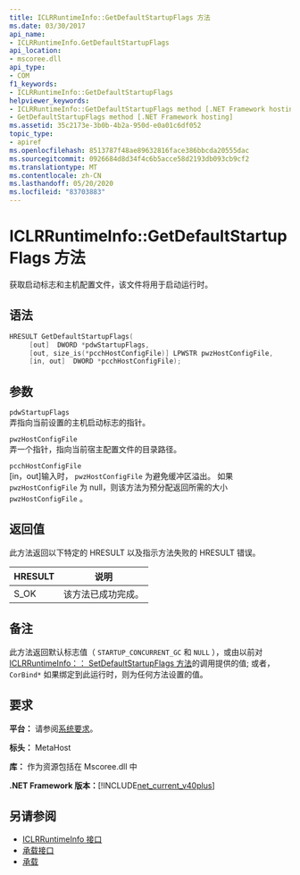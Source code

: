 ```yaml
---
title: ICLRRuntimeInfo::GetDefaultStartupFlags 方法
ms.date: 03/30/2017
api_name:
- ICLRRuntimeInfo.GetDefaultStartupFlags
api_location:
- mscoree.dll
api_type:
- COM
f1_keywords:
- ICLRRuntimeInfo::GetDefaultStartupFlags
helpviewer_keywords:
- ICLRRuntimeInfo::GetDefaultStartupFlags method [.NET Framework hosting]
- GetDefaultStartupFlags method [.NET Framework hosting]
ms.assetid: 35c2173e-3b0b-4b2a-950d-e0a01c6df052
topic_type:
- apiref
ms.openlocfilehash: 8513787f48ae89632816face386bbcda20555dac
ms.sourcegitcommit: 0926684d8d34f4c6b5acce58d2193db093cb9cf2
ms.translationtype: MT
ms.contentlocale: zh-CN
ms.lasthandoff: 05/20/2020
ms.locfileid: "83703883"
---
```

# <a name="iclrruntimeinfogetdefaultstartupflags-method"></a>ICLRRuntimeInfo::GetDefaultStartupFlags 方法
获取启动标志和主机配置文件，该文件将用于启动运行时。  
  
## <a name="syntax"></a>语法  
  
```cpp  
HRESULT GetDefaultStartupFlags(  
     [out]  DWORD *pdwStartupFlags,  
     [out, size_is(*pcchHostConfigFile)] LPWSTR pwzHostConfigFile,  
     [in, out]  DWORD *pcchHostConfigFile);  
```  
  
## <a name="parameters"></a>参数  
 `pdwStartupFlags`  
 弄指向当前设置的主机启动标志的指针。  
  
 `pwzHostConfigFile`  
 弄一个指针，指向当前宿主配置文件的目录路径。  
  
 `pcchHostConfigFile`  
 [in，out]输入时， `pwzHostConfigFile` 为避免缓冲区溢出。 如果 `pwzHostConfigFile` 为 null，则该方法为预分配返回所需的大小 `pwzHostConfigFile` 。  
  
## <a name="return-value"></a>返回值  
 此方法返回以下特定的 HRESULT 以及指示方法失败的 HRESULT 错误。  
  
|HRESULT|说明|  
|-------------|-----------------|  
|S_OK|该方法已成功完成。|  
  
## <a name="remarks"></a>备注  
 此方法返回默认标志值（ `STARTUP_CONCURRENT_GC` 和 `NULL` ），或由以前对[ICLRRuntimeInfo：： SetDefaultStartupFlags 方法](iclrruntimeinfo-setdefaultstartupflags-method.md)的调用提供的值; 或者， `CorBind*` 如果绑定到此运行时，则为任何方法设置的值。  
  
## <a name="requirements"></a>要求  
 **平台：** 请参阅[系统要求](../../get-started/system-requirements.md)。  
  
 **标头：** MetaHost  
  
 **库：** 作为资源包括在 Mscoree.dll 中  
  
 **.NET Framework 版本：**[!INCLUDE[net_current_v40plus](../../../../includes/net-current-v40plus-md.md)]  
  
## <a name="see-also"></a>另请参阅

- [ICLRRuntimeInfo 接口](iclrruntimeinfo-interface.md)
- [承载接口](hosting-interfaces.md)
- [承载](index.md)
